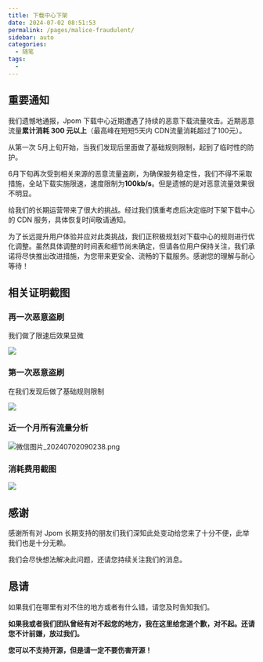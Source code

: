 ```yaml
---
title: 下载中心下架
date: 2024-07-02 08:51:53
permalink: /pages/malice-fraudulent/
sidebar: auto
categories:
  - 随笔
tags:
  - 
---
```


## 重要通知


我们遗憾地通报，Jpom 下载中心近期遭遇了持续的恶意下载流量攻击。近期恶意流量**累计消耗 300 元以上**（最高峰在短短5天内 CDN流量消耗超过了100元）。

从第一次 5月上旬开始，当我们发现后里面做了基础规则限制，起到了临时性的防护。

6月下旬再次受到相关来源的恶意流量盗刷，为确保服务稳定性，我们不得不采取措施，全站下载实施限速，速度限制为**100kb/s**。但是遗憾的是对恶意流量效果很不明显。


给我们的长期运营带来了很大的挑战。经过我们慎重考虑后决定临时下架下载中心的 CDN 服务，具体恢复时间敬请通知。

为了长远提升用户体验并应对此类挑战，我们正积极规划对下载中心的规则进行优化调整。虽然具体调整的时间表和细节尚未确定，但请各位用户保持关注，我们承诺将尽快推出改进措施，为您带来更安全、流畅的下载服务。感谢您的理解与耐心等待！


## 相关证明截图

### 再一次恶意盗刷

我们做了限速后效果显微

![](/images/assets/e963e6aecc414723bfc03e1ca9dffab4.png)

### 第一次恶意盗刷

在我们发现后做了基础规则限制

![](/images/assets/056b6efdc1b341f4b3792bbc903afeb2.png)


### 近一个月所有流量分析

![微信图片_20240702090238.png](/images/assets/ac129f11d5c34fe5a28e9276471f35fa.png)

### 消耗费用截图

![](/images/assets/5a62f20de89d430d800b2aa5af544382.png)


## 感谢

感谢所有对 Jpom 长期支持的朋友们我们深知此处变动给您来了十分不便，此举我们也是十分无赖。

我们会尽快想法解决此问题，还请您持续关注我们的消息。

## 恳请

如果我们在哪里有对不住的地方或者有什么错，请您及时告知我们。

**如果我或者我们团队曾经有对不起您的地方，我在这里给您道个歉，对不起。还请您不计前嫌，放过我们。**


**您可以不支持开源，但是请一定不要伤害开源！**

